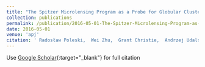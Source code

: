 ```yaml
---
title: "The Spitzer Microlensing Program as a Probe for Globular Cluster Planets: Analysis of OGLE-2015-BLG-0448"
collection: publications
permalink: /publication/2016-05-01-The-Spitzer-Microlensing-Program-as-a-Probe-for-Globular-Cluster-Planets-Analysis-of-OGLE-2015-BLG-0448
date: 2016-05-01
venue: 'apj'
citation: ' Radosław Poleski,  Wei Zhu,  Grant Christie,  Andrzej Udalski,  Andrew Gould,  Etienne Bachelet,  Jesper Skottfelt,  Sebastiano Calchi Novati,  M. Szymański,  I. Soszyński,  G. Pietrzyński,  Ł. Wyrzykowski,  K. Ulaczyk,  P. Pietrukowicz,  Szymon Kozłowski,  J. Skowron,  P. Mróz,  M. Pawlak,  C. Beichman,  G. Bryden,  S. Carey,  M. Fausnaugh,  B. Gaudi,  C. Henderson,  R. Pogge,  Y. Shvartzvald,  B. Wibking,  J. Yee,  T. Beatty,  J. Eastman,  J. Drummond,  M. Friedmann,  M. Henderson,  J. Johnson,  S. Kaspi,  D. Maoz,  J. McCormick,  N. McCrady,  T. Natusch,  H. Ngan,  I. Porritt,  H. Relles,  D. Sliski,  T. Tan,  R. Wittenmyer,  J. Wright,  R. Street,  Y. Tsapras,  D. Bramich,  K. Horne,  C. Snodgrass,  I. Steele,  J. Menzies,  R. Figuera Jaimes,  J. Wambsganss,  R. Schmidt,  A. Cassan,  C. Ranc,  S. Mao,  RoboNet project,  V. Bozza,  M. Dominik,  M. Hundertmark,  U. Jørgensen,  M. Andersen,  M. Burgdorf,  S. Ciceri,  G. D&apos;Ago,  D. Evans,  S. Gu,  T. Hinse,  N. Kains,  E. Kerins,  H. Korhonen,  M. Kuffmeier,  L. Mancini,  A. Popovas,  M. Rabus,  S. Rahvar,  R. Rasmussen,  G. Scarpetta,  J. Southworth,  J. Surdej,  E. Unda-Sanzana,  P. Verma,  C. von Essen,  Y. Wang,  O. Wertz, &quot;The Spitzer Microlensing Program as a Probe for Globular Cluster Planets: Analysis of OGLE-2015-BLG-0448.&quot; apj, 2016.'
---
```

Use [Google Scholar](https://scholar.google.com/scholar?q=The+Spitzer+Microlensing+Program+as+a+Probe+for+Globular+Cluster+Planets:+Analysis+of+OGLE+2015+BLG+0448){:target="_blank"} for full citation